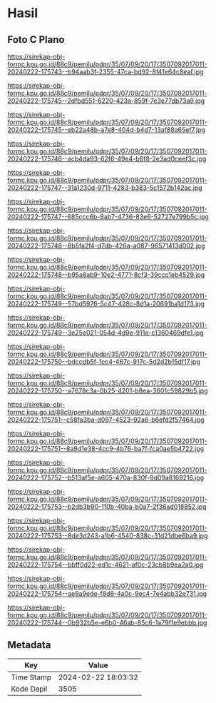 # Hasil

## Foto C Plano

https://sirekap-obj-formc.kpu.go.id/88c9/pemilu/pdpr/35/07/09/20/17/3507092017011-20240222-175743--b94aab3f-2355-47ca-bd92-8f41e64c8eaf.jpg

https://sirekap-obj-formc.kpu.go.id/88c9/pemilu/pdpr/35/07/09/20/17/3507092017011-20240222-175745--2dfbd551-6220-423a-859f-7e3e77db73a9.jpg

https://sirekap-obj-formc.kpu.go.id/88c9/pemilu/pdpr/35/07/09/20/17/3507092017011-20240222-175745--eb22a48b-a7e8-404d-b4d7-13af88a65ef7.jpg

https://sirekap-obj-formc.kpu.go.id/88c9/pemilu/pdpr/35/07/09/20/17/3507092017011-20240222-175746--acb4da93-62f6-49e4-b6f8-2e3ad0ceef3c.jpg

https://sirekap-obj-formc.kpu.go.id/88c9/pemilu/pdpr/35/07/09/20/17/3507092017011-20240222-175747--31a1230d-9711-4283-b383-5c1572b142ac.jpg

https://sirekap-obj-formc.kpu.go.id/88c9/pemilu/pdpr/35/07/09/20/17/3507092017011-20240222-175747--685ccc6b-8ab7-4736-83e6-52727e799b5c.jpg

https://sirekap-obj-formc.kpu.go.id/88c9/pemilu/pdpr/35/07/09/20/17/3507092017011-20240222-175748--8b5fa2f4-d7db-426a-a087-96571413d002.jpg

https://sirekap-obj-formc.kpu.go.id/88c9/pemilu/pdpr/35/07/09/20/17/3507092017011-20240222-175748--b95a8ab9-10e2-4771-8cf3-39ccc1eb4529.jpg

https://sirekap-obj-formc.kpu.go.id/88c9/pemilu/pdpr/35/07/09/20/17/3507092017011-20240222-175749--57bd5976-5c47-428c-8d1a-20691ba1d173.jpg

https://sirekap-obj-formc.kpu.go.id/88c9/pemilu/pdpr/35/07/09/20/17/3507092017011-20240222-175749--3e25e021-054d-4d9e-911e-c1360469dfe1.jpg

https://sirekap-obj-formc.kpu.go.id/88c9/pemilu/pdpr/35/07/09/20/17/3507092017011-20240222-175750--bdccdb5f-1cc4-467c-917c-5d2d2b15df17.jpg

https://sirekap-obj-formc.kpu.go.id/88c9/pemilu/pdpr/35/07/09/20/17/3507092017011-20240222-175750--a7678c3a-0b25-4201-b8ea-3601c59829b5.jpg

https://sirekap-obj-formc.kpu.go.id/88c9/pemilu/pdpr/35/07/09/20/17/3507092017011-20240222-175751--c58fa3ba-d097-4523-92a6-b6efd2f57464.jpg

https://sirekap-obj-formc.kpu.go.id/88c9/pemilu/pdpr/35/07/09/20/17/3507092017011-20240222-175751--8a9d1e38-4cc9-4b76-ba7f-fca0ae5b4722.jpg

https://sirekap-obj-formc.kpu.go.id/88c9/pemilu/pdpr/35/07/09/20/17/3507092017011-20240222-175752--b513af5e-a605-470a-830f-9d09a8169216.jpg

https://sirekap-obj-formc.kpu.go.id/88c9/pemilu/pdpr/35/07/09/20/17/3507092017011-20240222-175753--b2db3b90-110b-40ba-b0a7-2f36ad018852.jpg

https://sirekap-obj-formc.kpu.go.id/88c9/pemilu/pdpr/35/07/09/20/17/3507092017011-20240222-175753--8de3d243-a1b6-4540-838c-31d21dbe6ba9.jpg

https://sirekap-obj-formc.kpu.go.id/88c9/pemilu/pdpr/35/07/09/20/17/3507092017011-20240222-175754--bbff0d22-ed1c-4621-af0c-23cb8b9ea2a0.jpg

https://sirekap-obj-formc.kpu.go.id/88c9/pemilu/pdpr/35/07/09/20/17/3507092017011-20240222-175754--ae9a9ede-f8d8-4a0c-9ec4-7e4abb32e731.jpg

https://sirekap-obj-formc.kpu.go.id/88c9/pemilu/pdpr/35/07/09/20/17/3507092017011-20240222-175744--0b932b5e-e6b0-46ab-85c6-1a79f1e9ebbb.jpg


## Metadata

| Key        | Value               |
| ---------- | ------------------- |
| Time Stamp | 2024-02-22 18:03:32 |
| Kode Dapil | 3505                |



